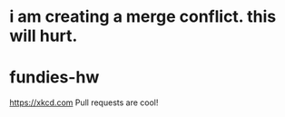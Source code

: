 # i am creating a merge conflict. this will hurt.
# fundies-hw
https://xkcd.com
Pull requests are cool!
